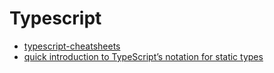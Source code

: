 # Typescript

* [typescript-cheatsheets](https://github.com/typescript-cheatsheets/react)
* [quick introduction to TypeScript’s notation for static types](https://2ality.com/2018/04/type-notation-typescript.html)
